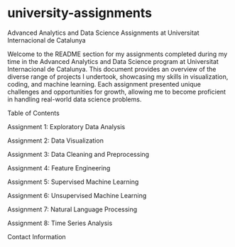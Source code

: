 # university-assignments

Advanced Analytics and Data Science Assignments at Universitat Internacional de Catalunya

Welcome to the README section for my assignments completed during my time in the Advanced Analytics and Data Science program at Universitat Internacional de Catalunya. This document provides an overview of the diverse range of projects I undertook, showcasing my skills in visualization, coding, and machine learning. Each assignment presented unique challenges and opportunities for growth, allowing me to become proficient in handling real-world data science problems.

Table of Contents


Assignment 1: Exploratory Data Analysis

Assignment 2: Data Visualization

Assignment 3: Data Cleaning and Preprocessing

Assignment 4: Feature Engineering

Assignment 5: Supervised Machine Learning

Assignment 6: Unsupervised Machine Learning

Assignment 7: Natural Language Processing

Assignment 8: Time Series Analysis


Contact Information


